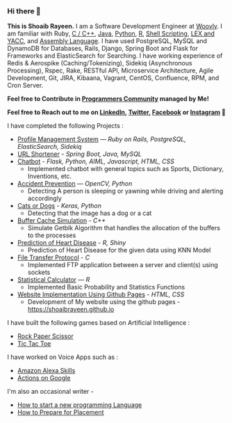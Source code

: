 ### Hi there 👋


**This is Shoaib Rayeen.** I am a Software Development Engineer at [Woovly](https://www.woovly.com/). 
I am familiar with Ruby, [C / C++](https://github.com/shoaibrayeen/Cplusplus-and-C), [Java](https://github.com/shoaibrayeen/Java), [Python](https://github.com/shoaibrayeen/Python), [R](https://github.com/shoaibrayeen/R), 
[Shell Scripting](https://github.com/shoaibrayeen/Shell-Programming), 
[LEX and YACC](https://github.com/shoaibrayeen/Lex-and-Yacc), and
[Assembly Language](https://github.com/shoaibrayeen/Assembly-Language). 
I have used PostgreSQL, MySQL and DynamoDB for Databases, Rails, Django, Spring Boot and Flask for Frameworks and ElasticSearch for Searching. I have working experience of Redis & Aerospike (Caching/Tokenizing), Sidekiq (Asynchronous Processing), Rspec, Rake, RESTful API, Microservice Architecture, Agile Development, Git, JIRA, Kibaana, Vagrant, CentOS, Confluence, RPM, and Cron Server.

**Feel free to Contribute in [Programmers Community](https://shoaibrayeen.github.io/Programmers-Community/) managed by Me!**

**Feel free to Reach out to me on [LinkedIn](https://www.linkedin.com/in/shoaibrayeen/), [Twitter](https://twitter.com/Shoaibrayeen), [Facebook](https://www.facebook.com/ShoaibRayeen123) or [Instagram](https://www.instagram.com/shoaibrayeen/) 👋**

I have completed the following Projects :
- [Profile Management System](https://github.com/shoaibrayeen/Profile-Management-System) —  _Ruby on Rails, PostgreSQL, ElasticSearch, Sidekiq_
- [URL Shortener](https://github.com/shoaibrayeen/Url-Shortener) - _Spring Boot, Java, MySQL_
- [Chatbot](https://github.com/shoaibrayeen/Chatbot) - _Flask, Python, AIML, Javascript, HTML, CSS_
  - Implemented chatbot with general topics such as Sports, Dictionary, Inventions, etc.
- [Accident Prevention](https://github.com/shoaibrayeen/Accident-Prevention) — _OpenCV, Python_
  - Detecting A person is sleeping or yawning while driving and alerting accordingly
- [Cats or Dogs](https://github.com/shoaibrayeen/Course-Work/tree/master/Neural%20Network/Cats%20or%20Dogs) - _Keras, Python_
  - Detecting that the image has a dog or a cat
- [Buffer Cache Simulation](https://github.com/shoaibrayeen/Buffer-Cache-Simulation) - _C++_
  - Simulate Getblk Algorithm that handles the allocation of the buffers to the processes
- [Prediction of Heart Disease](https://github.com/shoaibrayeen/Heart-Disease-Predictor) - _R, Shiny_
  - Prediction of Heart Disease for the given data using KNN Model
- [File Transfer Protocol](https://github.com/shoaibrayeen/File-Transfer-Protocol) - _C_
  - Implemented FTP application between a server and client(s) using sockets
- [Statistical Calculator](https://github.com/shoaibrayeen/R) — _R_
  - Implemented Basic Probability and Statistics Functions
- [Website Implementation Using Github Pages](https://shoaibrayeen.github.io) - _HTML, CSS_
  - Development of My website using the github pages - https://shoaibrayeen.github.io

I have built the following games based on Artificial Intelligence :
- [Rock Paper Scissor](https://shoaibrayeen.github.io/Course-Work/Artificial%20Intelligence/2%20Player%20Game/Rock%20Paper%20Scissor/index.html)
- [Tic Tac Toe](https://shoaibrayeen.github.io/Course-Work/Artificial%20Intelligence/2%20Player%20Game/Tic%20Toc%20Toe/index.html)

I have worked on Voice Apps such as :
- [Amazon Alexa Skills](https://shoaibrayeen.github.io/doc/amazon_alexa/)
- [Actions on Google](https://shoaibrayeen.github.io/doc/Actions_on_Google/)

I'm also an occasional writer -
- [How to start a new programming Language](https://shoaibrayeen.github.io/doc/how-to-start-a-new-programming-language/)
- [How to Prepare for Placement](https://shoaibrayeen.github.io/doc/Placement/)
